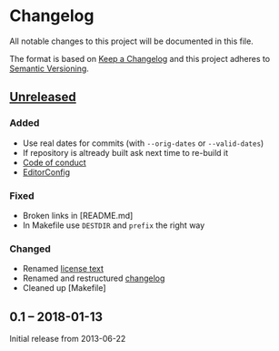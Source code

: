 #   Changelog

All notable changes to this project will be documented in this file.

The format is based on [Keep a Changelog](http://keepachangelog.com/en/1.0.0/)
and this project adheres to [Semantic Versioning](http://semver.org/spec/v2.0.0.html).


##  [Unreleased]


### Added

*   Use real dates for commits (with `--orig-dates` or `--valid-dates`)
*   If repository is altready built ask next time to re-build it
*   [Code of conduct](CODE_OF_CONDUCT.md)
*   [EditorConfig](.editorconfig)


### Fixed

*   Broken links in [README.md]
*   In Makefile use `DESTDIR` and `prefix` the right way


### Changed

*   Renamed [license text](LICENSE)
*   Renamed and restructured [changelog](CHANGELOG.md)
*   Cleaned up [Makefile]


##  0.1 – 2018-01-13

Initial release from 2013-06-22


[Unreleased]: https://github.com/c3e/docpatch/compare/0.1...HEAD
